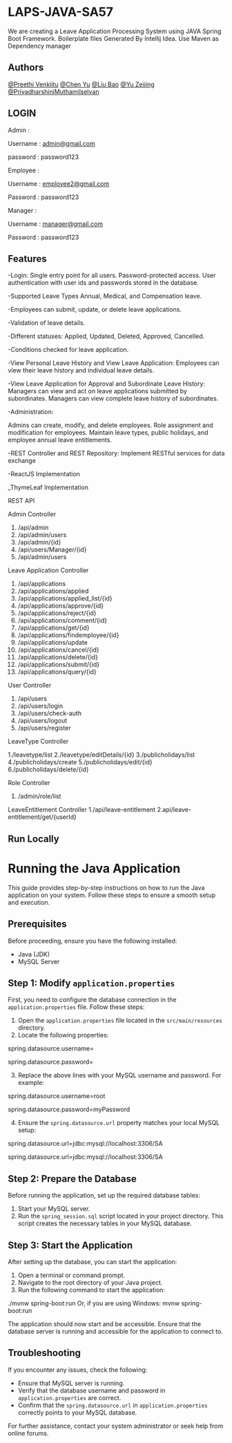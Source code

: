 # LAPS-JAVA-SA57

We are creating a Leave Application Processing System using JAVA Spring Boot Framework. Boilerplate files Generated By Intellij Idea. Use Maven as Dependency manager


## Authors

[@Preethi Venkiitu](https://www.github.com/preethivenkat5)
[@Chen Yu](https://www.github.com/chenyu-01)
[@Liu Bao](https://www.github.com/MozLau)
[@Yu Zeijing](https://www.github.com/CsCesium)
[@PriyadharshiniMuthamilselvan](https://www.github.com/PriyadharshiniMuthamilselvan)


## LOGIN
Admin :

Username : admin@gmail.com

password : password123

Employee :

Username : employee2@gmail.com

Password : password123

Manager :

Username : manager@gmail.com

Password : password123


## Features

-Login:
Single entry point for all users.
Password-protected access.
User authentication with user ids and passwords stored in the database.

-Supported Leave Types
Annual, Medical, and Compensation leave.

-Employees can submit, update, or delete leave applications.

-Validation of leave details.

-Different statuses: Applied, Updated, Deleted, Approved, Cancelled.

-Conditions checked for leave application.

-View Personal Leave History and View Leave Application:
Employees can view their leave history and individual leave details.

-View Leave Application for Approval and Subordinate Leave History:
Managers can view and act on leave applications submitted by subordinates.
Managers can view complete leave history of subordinates.

-Administration:

Admins can create, modify, and delete employees.
Role assignment and modification for employees.
Maintain leave types, public holidays, and employee annual leave entitlements.

-REST Controller and REST Repository:
Implement RESTful services for data exchange

-ReactJS Implementation

_ThymeLeaf Implementation






REST API

Admin Controller
1. /api/admin
2. /api/admin/users
3. /api/admin/{id}
4. /api/users/Manager/{id}
5. /api/admin/users

Leave Application Controller
1. /api/applications
2. /api/applications/applied
3. /api/applications/applied_list/{id}
4. /api/applications/approve/{id}
5. /api/applications/reject/{id}
6. /api/applications/comment/{id}
7. /api/applications/get/{id}
8. /api/applications/findemployee/{id}
9. /api/applications/update
10. /api/applications/cancel/{id}
11. /api/applications/delete/{id}
12. /api/applications/submit/{id}
13. /api/applications/query/{id}

User Controller

1. /api/users
2. /api/users/login
3. /api/users/check-auth
4. /api/users/logout
5. /api/users/register

LeaveType Controller

1./leavetype/list
2./leavetype/editDetails/{id}
3./publicholidays/list
4./publicholidays/create
5./publicholidays/edit/{id}
6./publicholidays/delete/{id}

Role Controller
1. /admin/role/list

LeaveEntitlement Controller
1./api/leave-entitlement
2.api/leave-entitlement/get/{userId}




## Run Locally

# Running the Java Application

This guide provides step-by-step instructions on how to run the Java application on your system. Follow these steps to ensure a smooth setup and execution.

## Prerequisites

Before proceeding, ensure you have the following installed:
- Java (JDK)
- MySQL Server

## Step 1: Modify `application.properties`

First, you need to configure the database connection in the `application.properties` file. Follow these steps:

1. Open the `application.properties` file located in the `src/main/resources` directory.
2. Locate the following properties:
   
spring.datasource.username=

spring.datasource.password=

3. Replace the above lines with your MySQL username and password. For example:
   
spring.datasource.username=root

spring.datasource.password=myPassword

4. Ensure the `spring.datasource.url` property matches your local MySQL setup:
   
spring.datasource.url=jdbc:mysql://localhost:3306/SA

spring.datasource.url=jdbc:mysql://localhost:3306/SA

## Step 2: Prepare the Database

Before running the application, set up the required database tables:

1. Start your MySQL server.
2. Run the `spring_session.sql` script located in your project directory. This script creates the necessary tables in your MySQL database.

## Step 3: Start the Application

After setting up the database, you can start the application:

1. Open a terminal or command prompt.
2. Navigate to the root directory of your Java project.
3. Run the following command to start the application:

./mvnw spring-boot:run
Or, if you are using Windows:
mvnw spring-boot:run

The application should now start and be accessible. Ensure that the database server is running and accessible for the application to connect to.

## Troubleshooting

If you encounter any issues, check the following:

- Ensure that MySQL server is running.
- Verify that the database username and password in `application.properties` are correct.
- Confirm that the `spring.datasource.url` in `application.properties` correctly points to your MySQL database.

For further assistance, contact your system administrator or seek help from online forums.
